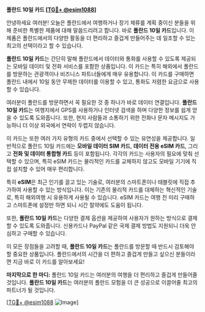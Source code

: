 **폴란드 10일 카드 [[TG💪+ @esim1088](https://t.me/s/esim1088)]**

안녕하세요 여러분! 오늘은 폴란드에서 여행하거나 장기 체류를 계획 중이신 분들을 위해 준비한 특별한 제품에 대해 말씀드리려고 합니다. 바로 **폴란드 10일 카드**입니다. 이 제품은 폴란드에서의 다양한 활동을 더 편리하고 즐겁게 만들어주는 데 일조할 수 있는 최고의 선택이라고 할 수 있습니다.

**폴란드 10일 카드**는 간단히 말해 폴란드에서 데이터와 통화를 사용할 수 있도록 제공되는 모바일 데이터 및 전화 서비스를 포함한 상품입니다. 이 카드는 특히 해외에서 폴란드를 방문하는 관광객이나 비즈니스 파트너들에게 매우 유용합니다. 이 카드를 구매하면 폴란드 내에서 10일 동안 무제한 데이터를 이용할 수 있고, 통화도 저렴한 요금으로 사용할 수 있습니다.

여러분이 폴란드를 방문하면서 꼭 필요한 것 중 하나가 바로 데이터 연결입니다. **폴란드 10일 카드**는 여행지에서 GPS를 사용하거나 인터넷 검색을 하며 다양한 정보를 쉽게 얻을 수 있도록 도와줍니다. 또한, 현지 사람들과 소통하기 위한 전화나 문자 메시지도 가능하니 더 이상 외국에서 연락이 두렵지 않습니다.

이 카드는 또한 여러 가지 유형의 카드 중에서 선택할 수 있는 유연성을 제공합니다. 일반적으로 폴란드 10일 카드에는 **모바일 데이터 SIM 카드**, **데이터 전용 eSIM 카드**, 그리고 **전화 및 데이터 통합형 카드** 등이 포함됩니다. 각각의 카드는 사용자의 필요에 맞춰 선택할 수 있으며, 특히 eSIM 카드는 물리적인 카드를 교체하지 않고도 모바일 기기에 직접 설치할 수 있어 매우 편리합니다.

특히 **eSIM**은 최근 인기를 끌고 있는 기술로, 여러분의 스마트폰이나 태블릿에 직접 추가하여 사용할 수 있는 방식입니다. 이는 기존의 물리적 카드를 대체하는 혁신적인 기술로, 특히 해외여행 시 유용하게 사용될 수 있습니다. eSIM 카드는 여행 전 미리 구매하고 스마트폰에 설정만 하면 되니 시간 절약에도 도움이 됩니다.

또한, **폴란드 10일 카드**는 다양한 결제 옵션을 제공하여 사용자가 원하는 방식으로 결제할 수 있도록 도와줍니다. 신용카드나 PayPal 같은 국제 결제 방법도 지원되니 더욱 안심하고 구매할 수 있습니다.

이 모든 장점들을 고려할 때, **폴란드 10일 카드**는 폴란드를 방문할 때 반드시 검토해야 할 중요한 상품입니다. 폴란드에서의 시간을 더 편하고 즐겁게 만들고 싶으신 분들이라면 지금 바로 이 카드를 알아보세요!

**마지막으로 한 마디:** 폴란드 10일 카드는 여러분의 여행을 더 편리하고 즐겁게 만들어줄 것입니다. **폴란드 10일 카드**는 여러분의 폴란드 모험을 더 큰 성공으로 이끌어줄 최고의 파트너가 될 것입니다. 

[[TG💪+ @esim1088](https://t.me/s/esim1088) ![Image](https://i.postimg.cc/Y0z9fWf4/image.png)]